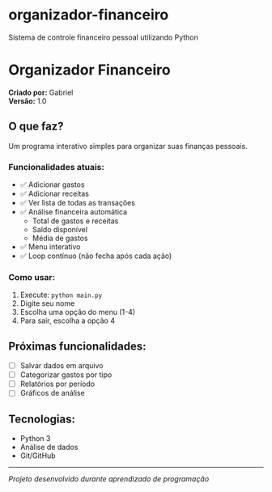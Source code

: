 # organizador-financeiro
Sistema de controle financeiro pessoal utilizando Python

# Organizador Financeiro

**Criado por:** Gabriel  
**Versão:** 1.0

##  O que faz?

Um programa interativo simples para organizar suas finanças pessoais.

### Funcionalidades atuais:
- ✅ Adicionar gastos
- ✅ Adicionar receitas  
- ✅ Ver lista de todas as transações
- ✅ Análise financeira automática 
    - Total de gastos e receitas
    - Saldo disponível
    - Média de gastos 
- ✅ Menu interativo
- ✅ Loop contínuo (não fecha após cada ação)

### Como usar:
1. Execute: `python main.py`
2. Digite seu nome
3. Escolha uma opção do menu (1-4)
4. Para sair, escolha a opção 4

##  Próximas funcionalidades:
- [ ] Salvar dados em arquivo
- [ ] Categorizar gastos por tipo
- [ ] Relatórios por período
- [ ] Gráficos de análise

##  Tecnologias:
- Python 3
- Análise de dados
- Git/GitHub

---
*Projeto desenvolvido durante aprendizado de programação*